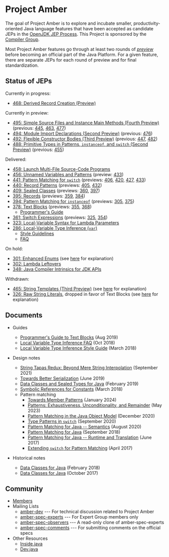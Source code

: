 # Project Amber

The goal of Project Amber is to explore and incubate smaller,
productivity-oriented Java language features that have been accepted
as candidate JEPs in
the [OpenJDK JEP Process](https://openjdk.org/jeps/1). This
Project is sponsored by
the [Compiler Group](https://openjdk.org/groups/compiler).

Most Project Amber features go through at least two rounds
of [_preview_](https://openjdk.org/jeps/12) before becoming an
official part of the Java Platform.  For a given feature, there are separate
JEPs for each round of preview and for final standardization.
<!--
This page links only to the most recent JEP for a feature. Such JEPs may
have links to earlier JEPs for the feature, as appropriate.
-->

## Status of JEPs

Currently in progress:

-   [468: Derived Record Creation (Preview)](https://openjdk.org/jeps/468)

Currently in preview:

-   [495: Simple Source Files and Instance Main Methods (Fourth Preview)](https://openjdk.org/jeps/495) (previous: [445](https://openjdk.org/jeps/445), [463](https://openjdk.org/jeps/463), [477](https://openjdk.org/jeps/477))
-   [494: Module Import Declarations (Second Preview)](https://openjdk.org/jeps/494) (previous: [476](https://openjdk.org/jeps/476))
-   [492: Flexible Constructor Bodies (Third Preview)](https://openjdk.org/jeps/492) (previous: [447](https://openjdk.org/jeps/447), [482](https://openjdk.org/jeps/482))
-   [488: Primitive Types in Patterns, <code>instanceof</code>, and <code>switch</code> (Second Preview)](https://openjdk.org/jeps/488) (previous: [455](https://openjdk.org/jeps/455))

Delivered:

-   [458: Launch Multi-File Source-Code Programs](https://openjdk.org/jeps/458)
-   [456: Unnamed Variables and Patterns](https://openjdk.org/jeps/456) (preview: [433](https://openjdk.org/jeps/433))
-   [441: Pattern Matching for <code>switch</code>](https://openjdk.org/jeps/441) (previews: [406](https://openjdk.org/jeps/406), [420](https://openjdk.org/jeps/420), [427](https://openjdk.org/jeps/427), [433](https://openjdk.org/jeps/433))
-   [440: Record Patterns](https://openjdk.org/jeps/440) (previews: [405](https://openjdk.org/jeps/405), [432](https://openjdk.org/jeps/432))
-   [409: Sealed Classes](https://openjdk.org/jeps/409) (previews: [360](https://openjdk.org/jeps/360), [397](https://openjdk.org/jeps/397))
-   [395: Records](https://openjdk.org/jeps/395) (previews: [359](https://openjdk.org/jeps/359), [384](https://openjdk.org/jeps/384))
-   [394: Pattern Matching for <code>instanceof</code>](https://openjdk.org/jeps/394) (previews: [305](https://openjdk.org/jeps/305), [375](https://openjdk.org/jeps/375))
-   [378: Text Blocks](https://openjdk.org/jeps/378) (previews: [355](https://openjdk.org/jeps/355), [368](https://openjdk.org/jeps/368))
    -   [Programmer's Guide](guides/text-blocks-guide)
-   [361: Switch Expressions](https://openjdk.org/jeps/361) (previews: [325](https://openjdk.org/jeps/325), [354](https://openjdk.org/jeps/354))
-   [323: Local-Variable Syntax for Lambda Parameters](https://openjdk.org/jeps/323)
-   [286: Local-Variable Type Inference (<code>var</code>)](https://openjdk.org/jeps/286)
    -   [Style Guidelines](guides/lvti-style-guide)
    -   [FAQ](guides/lvti-faq)

On hold:

-   [301: Enhanced Enums](https://openjdk.org/jeps/301) (see [here](https://mail.openjdk.org/pipermail/amber-spec-experts/2017-May/000041.html) for explanation)
-   [302: Lambda Leftovers](https://openjdk.org/jeps/302)
-   [348: Java Compiler Intrinsics for JDK APIs](https://openjdk.org/jeps/348)

Withdrawn:

-   [465: String Templates (Third Preview)](https://openjdk.org/jeps/465) (see [here](https://mail.openjdk.org/pipermail/amber-spec-experts/2024-April/004106.html) for explanation)
-   [326: Raw String Literals](https://openjdk.org/jeps/326), dropped in favor of Text Blocks (see [here](https://mail.openjdk.org/pipermail/jdk-dev/2018-December/002402.html) for explanation)

## Documents

-   Guides
    -   [Programmer's Guide to Text Blocks](guides/text-blocks-guide) (Aug 2019)
    -   [Local Variable Type Inference FAQ](guides/lvti-faq) (Oct 2018)  
    -   [Local Variable Type Inference Style Guide](guides/lvti-style-guide) (March 2018)

-   Design notes
    -   [String Tapas Redux: Beyond Mere String Interpolation](design-notes/templated-strings) (September 2021)
    -   [Towards Better Serialization](design-notes/towards-better-serialization) (June 2019) 
    -   [Data Classes and Sealed Types for Java](design-notes/records-and-sealed-classes) (February 2019)
    -   [Symbolic References for Constants](design-notes/constables) (March 2018)
    -   Pattern matching
        -   [Towards Member Patterns](design-notes/patterns/towards-member-patterns) (January 2024)
        -   [Patterns: Exhaustiveness, Unconditionality, and Remainder](design-notes/patterns/exhaustiveness) (May 2023)
        -   [Pattern Matching in the Java Object Model](design-notes/patterns/pattern-match-object-model) (December 2020)
        -   [Type Patterns in `switch`](design-notes/patterns/type-patterns-in-switch) (September 2020)
        -   [Pattern Matching for Java -- Semantics](design-notes/patterns/pattern-match-semantics) (August 2020)
        -   [Pattern Matching for Java](design-notes/patterns/pattern-matching-for-java) (September 2018)
        -   [Pattern Matching for Java -- Runtime and Translation](design-notes/patterns/pattern-match-translation) (June 2017)
        -   [Extending `switch` for Pattern Matching](design-notes/patterns/extending-switch-for-patterns) (April 2017)

-   Historical notes
    -   [Data Classes for Java](design-notes/data-classes-historical-2) (February 2018)
    -   [Data Classes for Java](design-notes/data-classes-historical-1) (October 2017)
    

## Community

-   [Members](https://openjdk.org/census#amber)
-   Mailing Lists
    -   [amber-dev](https://mail.openjdk.org/mailman/listinfo/amber-dev) --- For technical discussion related to Project Amber
    -   [amber-spec-experts](https://mail.openjdk.org/mailman/listinfo/amber-spec-experts) --- For Expert Group members only
    -   [amber-spec-observers](https://mail.openjdk.org/mailman/listinfo/amber-spec-observers) --- A read-only clone of amber-spec-experts
    -   [amber-spec-comments](https://mail.openjdk.org/mailman/listinfo/amber-spec-comments) --- For submitting comments on the official specs
-   Other Resources
    -   [Inside.java](https://inside.java/tag/amber)
    -   [Dev.java](https://dev.java/learn/)
